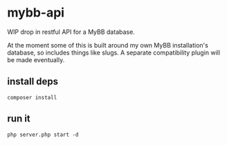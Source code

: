 # mybb-api
WIP drop in restful API for a MyBB database.

At the moment some of this is built around my own MyBB installation's database, so includes things like slugs. A separate compatibility plugin will be made eventually.

## install deps
`composer install`

## run it
`php server.php start -d`
